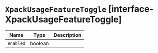 # `XpackUsageFeatureToggle` [interface-XpackUsageFeatureToggle]

| Name | Type | Description |
| - | - | - |
| `enabled` | boolean | &nbsp; |
